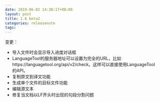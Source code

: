 ```yaml
---
date: 2019-06-02 14:38:17+08:00
layout: post
title: 1.6 beta2
categories: releasenote
tags: 
---
```


变更：


* 导入文件时会显示导入进度对话框
* LanguageTool的服务器地址可以设置为完全的URL，比如https://languagetool.org/api/v2/check。这样可以直接使用LanguageTool的API。
* 复制原文到译文功能
* 生成单个文件的目标文件功能
* 编辑源文本
* 修复当文档以LF开头时出现的句段分割问题

